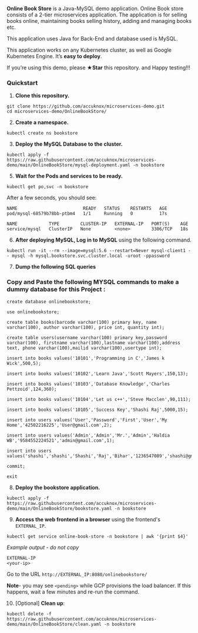 
**Online Book Store** is a Java-MySQL demo application.
Online Book store consists of a 2-tier microservices application. The application is for selling books online, maintaining books selling history, adding and managing books etc.

This application uses Java for Back-End and database used is MySQL.

 This application works on any Kubernetes cluster, as well as Google
Kubernetes Engine. It’s **easy to deploy**.

If you’re using this demo, please **★Star** this repository. and Happy testing!!!

### Quickstart

1. **Clone this repository.**

```
git clone https://github.com/accuknox/microservices-demo.git
cd microservices-demo/OnlineBookStore/
```

2. **Create a namespace.**



```
kubectl create ns bookstore
```


3. **Deploy the MySQL Database to the cluster.**

```
kubectl apply -f https://raw.githubusercontent.com/accuknox/microservices-demo/main/OnlineBookStore/mysql-deployment.yaml -n bookstore
```

5. **Wait for the Pods and services to be ready.**

```
kubectl get po,svc -n bookstore
```

After a few seconds, you should see:

```
NAME                         READY   STATUS    RESTARTS   AGE
pod/mysql-68579b78bb-ptbm4   1/1     Running   0          17s

NAME            TYPE        CLUSTER-IP   EXTERNAL-IP   PORT(S)    AGE
service/mysql   ClusterIP   None         <none>        3306/TCP   18s

```

6. **After deploying MySQL, Log in to MySQL** using the following command.

```
kubectl run -it --rm --image=mysql:5.6 --restart=Never mysql-client1 -- mysql -h mysql.bookstore.svc.cluster.local -uroot -ppassword
```

7. **Dump the following SQL queries**

### Copy and Paste the following MYSQL commands to make a dummy database for this Project :
```
create database onlinebookstore;
```
```
use onlinebookstore;
```
```
create table books(barcode varchar(100) primary key, name varchar(100), author varchar(100), price int, quantity int);
```
```
create table users(username varchar(100) primary key,password varchar(100), firstname varchar(100),lastname varchar(100),address text, phone varchar(100),mailid varchar(100),usertype int);
```
```
insert into books values('10101','Programming in C','James k Wick',500,5);
```
```
insert into books values('10102','Learn Java','Scott Mayers',150,13);
```
```
insert into books values('10103','Database Knowledge','Charles Pettzoid',124,360);
```
```
insert into books values('10104','Let us c++','Steve Macclen',90,111);
```
```
insert into books values('10105','Success Key','Shashi Raj',5000,15);
```
```
insert into users values('User','Password','First','User','My Home','42502216225','User@gmail.com',2);
```
```
insert into users values('Admin','Admin','Mr.','Admin','Haldia WB','9584552224521','admin@gmail.com',1);
```
```
insert into users values('shashi','shashi','Shashi','Raj','Bihar','1236547089','shashi@gmail.com',2);
```
```
commit;
```
```
exit
```


8. **Deploy the bookstore application.**
```
kubectl apply -f https://raw.githubusercontent.com/accuknox/microservices-demo/main/OnlineBookStore/bookstore.yaml -n bookstore
```
9.  **Access the web frontend in a browser**  using the frontend's  `EXTERNAL_IP`.

```
kubectl get service online-book-store -n bookstore | awk '{print $4}'

```

_Example output - do not copy_

```
EXTERNAL-IP
<your-ip>
```
Go to the URL `http://EXTERNAL_IP:8080/onlinebookstore/`

**Note**- you may see  `<pending>`  while GCP provisions the load balancer. If this happens, wait a few minutes and re-run the command.

10. [Optional] **Clean up**:

```
kubectl delete -f https://raw.githubusercontent.com/accuknox/microservices-demo/main/OnlineBookStore/clean.yaml -n bookstore
```
